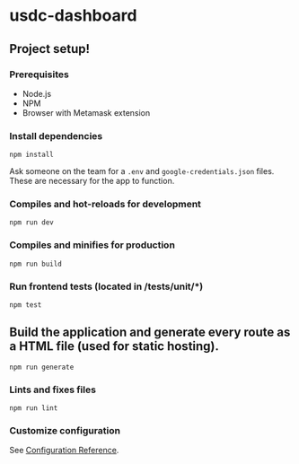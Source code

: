 # usdc-dashboard



## Project setup!


### Prerequisites
- Node.js
- NPM
- Browser with Metamask extension

### Install dependencies
```
npm install
```

Ask someone on the team for a `.env` and `google-credentials.json` files. These are necessary for the app to function.

### Compiles and hot-reloads for development
```
npm run dev
```

### Compiles and minifies for production
```
npm run build
```

### Run frontend tests (located in /tests/unit/*)
```
npm test
```

## Build the application and generate every route as a HTML file (used for static hosting).
```
npm run generate
```

### Lints and fixes files
```
npm run lint
```

### Customize configuration
See [Configuration Reference](https://cli.vuejs.org/config/).
